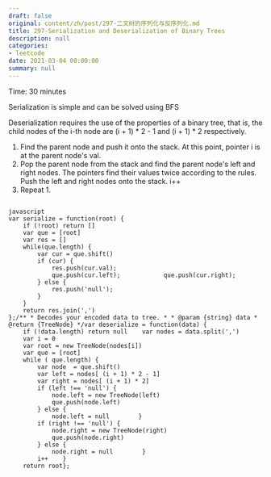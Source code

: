 ```yaml
---
draft: false
original: content/zh/post/297-二叉树的序列化与反序列化.md
title: 297-Serialization and Deserialization of Binary Trees
description: null
categories:
- leetcode
date: 2021-03-04 00:00:00
summary: null
---
```


Time: 30 minutes

Serialization is simple and can be solved using BFS

Deserialization requires the use of the properties of a binary tree, that is, the child nodes of the i-th node are (i + 1) * 2 - 1 and (i + 1) * 2 respectively.

1. Find the parent node and push it onto the stack. At this point, pointer i is at the parent node's val.
1. Pop the parent node from the stack and find the parent node's left and right nodes. The pointers find their values twice according to the rules. Push the left and right nodes onto the stack. i++
1. Repeat 1.

```

javascript
var serialize = function(root) {
    if (!root) return []
    var que = [root]
    var res = []
    while(que.length) {
        var cur = que.shift()
        if (cur) {
            res.push(cur.val);
            que.push(cur.left);            que.push(cur.right);
        } else {
            res.push('null');
        }
    }
    return res.join(',')
};/** * Decodes your encoded data to tree. * * @param {string} data * @return {TreeNode} */var deserialize = function(data) {
    if (!data.length) return null    var nodes = data.split(',')
    var i = 0
    var root = new TreeNode(nodes[i])
    var que = [root]
    while ( que.length) {
        var node  = que.shift()
        var left = nodes[ (i + 1) * 2 - 1]
        var right = nodes[ (i + 1) * 2]
        if (left !== 'null') {
            node.left = new TreeNode(left)
            que.push(node.left)
        } else {
            node.left = null        }
        if (right !== 'null') {
            node.right = new TreeNode(right)
            que.push(node.right)
        } else {
            node.right = null        }
        i++    }
    return root};
```

